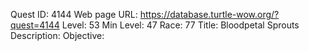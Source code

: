 Quest ID: 4144
Web page URL: https://database.turtle-wow.org/?quest=4144
Level: 53
Min Level: 47
Race: 77
Title: Bloodpetal Sprouts
Description: 
Objective: 

